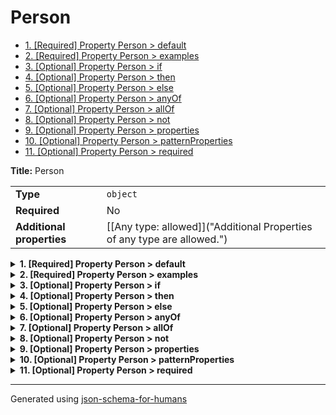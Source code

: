 # Person

- [1. [Required] Property Person > default](#default)
- [2. [Required] Property Person > examples](#examples)
- [3. [Optional] Property Person > if](#if)
- [4. [Optional] Property Person > then](#then)
- [5. [Optional] Property Person > else](#else)
- [6. [Optional] Property Person > anyOf](#anyOf)
- [7. [Optional] Property Person > allOf](#allOf)
- [8. [Optional] Property Person > not](#not)
- [9. [Optional] Property Person > properties](#properties)
- [10. [Optional] Property Person > patternProperties](#patternProperties)
- [11. [Optional] Property Person > required](#required)

**Title:** Person

|                           |                                                                         |
| ------------------------- | ----------------------------------------------------------------------- |
| **Type**                  | `object`                                                                |
| **Required**              | No                                                                      |
| **Additional properties** | [[Any type: allowed]]("Additional Properties of any type are allowed.") |

<details>
<summary>
<strong> <a name="default"></a>1. [Required] Property Person > default</strong>  

</summary>
<blockquote>

|              |          |
| ------------ | -------- |
| **Type**     | `string` |
| **Required** | Yes      |

**Description:** default

</blockquote>
</details>

<details>
<summary>
<strong> <a name="examples"></a>2. [Required] Property Person > examples</strong>  

</summary>
<blockquote>

|              |          |
| ------------ | -------- |
| **Type**     | `string` |
| **Required** | Yes      |

**Description:** examples

</blockquote>
</details>

<details>
<summary>
<strong> <a name="if"></a>3. [Optional] Property Person > if</strong>  

</summary>
<blockquote>

|                           |                                                                         |
| ------------------------- | ----------------------------------------------------------------------- |
| **Type**                  | `object`                                                                |
| **Required**              | No                                                                      |
| **Additional properties** | [[Any type: allowed]]("Additional Properties of any type are allowed.") |

**Description:** if

</blockquote>
</details>

<details>
<summary>
<strong> <a name="then"></a>4. [Optional] Property Person > then</strong>  

</summary>
<blockquote>

|                           |                                                                         |
| ------------------------- | ----------------------------------------------------------------------- |
| **Type**                  | `object`                                                                |
| **Required**              | No                                                                      |
| **Additional properties** | [[Any type: allowed]]("Additional Properties of any type are allowed.") |

**Description:** then

</blockquote>
</details>

<details>
<summary>
<strong> <a name="else"></a>5. [Optional] Property Person > else</strong>  

</summary>
<blockquote>

|                           |                                                                         |
| ------------------------- | ----------------------------------------------------------------------- |
| **Type**                  | `object`                                                                |
| **Required**              | No                                                                      |
| **Additional properties** | [[Any type: allowed]]("Additional Properties of any type are allowed.") |

**Description:** else

</blockquote>
</details>

<details>
<summary>
<strong> <a name="anyOf"></a>6. [Optional] Property Person > anyOf</strong>  

</summary>
<blockquote>

|                           |                                                                         |
| ------------------------- | ----------------------------------------------------------------------- |
| **Type**                  | `object`                                                                |
| **Required**              | No                                                                      |
| **Additional properties** | [[Any type: allowed]]("Additional Properties of any type are allowed.") |

**Description:** anyOf

</blockquote>
</details>

<details>
<summary>
<strong> <a name="allOf"></a>7. [Optional] Property Person > allOf</strong>  

</summary>
<blockquote>

|                           |                                                                         |
| ------------------------- | ----------------------------------------------------------------------- |
| **Type**                  | `object`                                                                |
| **Required**              | No                                                                      |
| **Additional properties** | [[Any type: allowed]]("Additional Properties of any type are allowed.") |

**Description:** allOf

</blockquote>
</details>

<details>
<summary>
<strong> <a name="not"></a>8. [Optional] Property Person > not</strong>  

</summary>
<blockquote>

|                           |                                                                         |
| ------------------------- | ----------------------------------------------------------------------- |
| **Type**                  | `object`                                                                |
| **Required**              | No                                                                      |
| **Additional properties** | [[Any type: allowed]]("Additional Properties of any type are allowed.") |

**Description:** not

</blockquote>
</details>

<details>
<summary>
<strong> <a name="properties"></a>9. [Optional] Property Person > properties</strong>  

</summary>
<blockquote>

|                           |                                                                         |
| ------------------------- | ----------------------------------------------------------------------- |
| **Type**                  | `object`                                                                |
| **Required**              | No                                                                      |
| **Additional properties** | [[Any type: allowed]]("Additional Properties of any type are allowed.") |

**Description:** properties

</blockquote>
</details>

<details>
<summary>
<strong> <a name="patternProperties"></a>10. [Optional] Property Person > patternProperties</strong>  

</summary>
<blockquote>

|                           |                                                                         |
| ------------------------- | ----------------------------------------------------------------------- |
| **Type**                  | `object`                                                                |
| **Required**              | No                                                                      |
| **Additional properties** | [[Any type: allowed]]("Additional Properties of any type are allowed.") |

**Description:** patternProperties

</blockquote>
</details>

<details>
<summary>
<strong> <a name="required"></a>11. [Optional] Property Person > required</strong>  

</summary>
<blockquote>

|                           |                                                                         |
| ------------------------- | ----------------------------------------------------------------------- |
| **Type**                  | `object`                                                                |
| **Required**              | No                                                                      |
| **Additional properties** | [[Any type: allowed]]("Additional Properties of any type are allowed.") |

**Description:** required

</blockquote>
</details>

----------------------------------------------------------------------------------------------------------------------------
Generated using [json-schema-for-humans](https://github.com/coveooss/json-schema-for-humans)